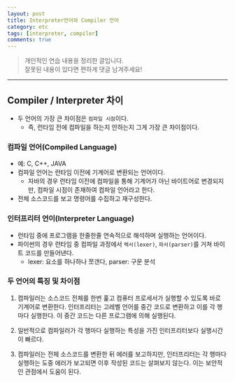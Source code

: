 ```yaml
---
layout: post
title: Interpreter언어와 Compiler 언어
category: etc
tags: [interpreter, compiler]
comments: true
---
```


> 개인적인 연습 내용을 정리한 글입니다.     
잘못된 내용이 있다면 편하게 댓글 남겨주세요!  

<hr>

## Compiler / Interpreter 차이

- 두 언어의 가장 큰 차이점은 `컴파일 시점`이다.
  - 즉, 런타임 전에 컴파일을 하는지 안하는지 그게 가장 큰 차이점이다.


### 컴파일 언어(Compiled Language)

- 예: C, C++, JAVA
- 컴파일 언어는 런타임 이전에 기계어로 변환되는 언어이다.
  - 자바의 경우 런타임 이전에 컴파일을 통해 기계어가 아닌 바이트어로 변경되지만, 컴파일 시점이 존재하여 컴파일 언어라고 한다.
- 전체 소스코드를 보고 명령어를 수집하고 재구성한다.


### 인터프리터 언이(Interpreter Language)

- 런타임 중에 프로그램을 한줄한줄 연속적으로 해석하며 실행하는 언어이다.
- 파이썬의 경우 런타임 중 컴파일 과정에서 `렉서(lexer)`, `파서(parser)`를 거쳐 바이트 코드를 만들어낸다.
  - lexer: 요소를 하나하나 쪼갠다, parser: 구문 분석


### 두 언어의 특징 및 차이점

1. 컴파일러는 소스코드 전체를 한번 훑고 컴퓨터 프로세서가 실행할 수 있도록 바로 기계어로 변환한다. 인터프리터는 고레벨 언어를 중간 코드로 변환하고 이를 각 행마다 실행한다. 이 중간 코드는 다른 프로그램에 의해 실행된다.

2. 일반적으로 컴파일러가 각 행마다 실행하는 특성을 가진 인터프리터보다 실행시간이 빠르다.

3. 컴파일러는 전체 소스코드를 변환한 뒤 에러를 보고하지만, 인터프리터는 각 행마다 실행하는 도중 에러가 보고되면 이후 작성된 코드는 살펴보지 않는다. 이는 보안적인 관점에서 도움이 된다.
